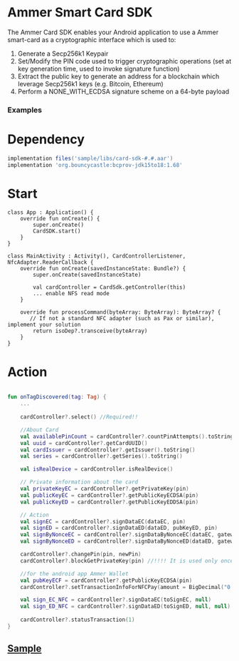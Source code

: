 # Ammer Smart Card SDK

The Ammer Card SDK enables your Android application to use a Ammer smart-card as a cryptographic interface which is used to:

1. Generate a Secp256k1 Keypair
2. Set/Modify the PIN code used to trigger cryptographic operations (set at key generation time, used to invoke signature function)
3. Extract the public key to generate an address for a blockchain which leverage Secp256k1 keys (e.g. Bitcoin, Ethereum)
4. Perform a NONE_WITH_ECDSA signature scheme on a 64-byte payload

### Examples

# Dependency

```Groovy
implementation files('sample/libs/card-sdk-#.#.aar')
implementation 'org.bouncycastle:bcprov-jdk15to18:1.68'
```

# Start

```
class App : Application() {
    override fun onCreate() {
        super.onCreate()
        CardSDK.start()
    }
}
```
```
class MainActivity : Activity(), CardControllerListener, NfcAdapter.ReaderCallback {
    override fun onCreate(savedInstanceState: Bundle?) {
        super.onCreate(savedInstanceState)
        
        val cardController = CardSdk.getController(this)
        ... enable NFS read mode
    }
    
    override fun processCommand(byteArray: ByteArray): ByteArray? {
       // If not a standard NFC adapter (such as Pax or similar), implement your solution
        return isoDep?.transceive(byteArray)
    }
}

```

# Action

```kotlin

fun onTagDiscovered(tag: Tag) {
    ... 
    
    cardController?.select() //Required!!

    //About Card
    val availablePinCount = cardController?.countPinAttempts().toString()
    val uuid = cardController?.getCardUUID()
    val cardIssuer = cardController?.getIssuer().toString()
    val series = cardController?.getSeries().toString()

    val isRealDevice = cardController.isRealDevice()

    // Private information about the card
    val privateKeyEC = cardController?.getPrivateKey(pin)
    val publicKeyEC = cardController?.getPublicKeyECDSA(pin)
    val publicKeyED = cardController?.getPublicKeyEDDSA(pin)

    // Action
    val signEC = cardController?.signDataEC(dataEC, pin)
    val signED = cardController?.signDataED(dataED, pubKeyED, pin)
    val signByNonceEC = cardController?.signDataByNonceEC(dataEC, gatewaySignature)
    val signByNonceED = cardController?.signDataByNonceED(dataED, gatewaySignatureED, Hex.decode(pubKeyED))

    cardController?.changePin(pin, newPin)
    cardController?.blockGetPrivateKey(pin) //!!!! It is used only once

    //for the android app Ammer Wallet
    val pubKeyECF = cardController?.getPublicKeyECDSA(pin)
    cardController?.setTransactionInfoForNFCPay(amount = BigDecimal("0.0005"), assetId = "AMR", orderID = UUID.randomUUID(), isEDKey = false)

    val sign_EC_NFC = cardController?.signDataEC(toSignEC, null)
    val sign_ED_NFC = cardController?.signDataED(toSignED, null, null)
    
    cardController?.statusTransaction(1)
}

```

## [Sample](https://github.com/Ammer-Tech/AmmerCardSDK-Android/blob/master/sample/src/main/java/com/example/sample/MainActivity.kt)